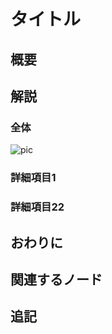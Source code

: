 <!-- NeosVR Techbook-->

# タイトル

## 概要



## 解説

### 全体
![pic](URL "pic")

### 詳細項目1

### 詳細項目22

## おわりに

## 関連するノード

## 追記